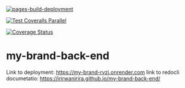 [![pages-build-deployment](https://github.com/Irirwanirira/my-brand-back-end/actions/workflows/pages/pages-build-deployment/badge.svg)](https://github.com/Irirwanirira/my-brand-back-end/actions/workflows/pages/pages-build-deployment) 

[![Test Coveralls Parallel](https://github.com/Irirwanirira/my-brand-back-end/actions/workflows/node.js.yml/badge.svg)](https://github.com/Irirwanirira/my-brand-back-end/actions/workflows/node.js.yml)


[![Coverage Status](https://coveralls.io/repos/github/Irirwanirira/my-brand-back-end/badge.svg?branch=dev)](https://coveralls.io/github/Irirwanirira/my-brand-back-end?branch=dev)

# my-brand-back-end
Link to deployment: https://my-brand-rvzj.onrender.com
link to redocli documetatio: https://irirwanirira.github.io/my-brand-back-end/



